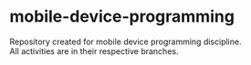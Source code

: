 # mobile-device-programming

Repository created for mobile device programming discipline.
<br>
All activities are in their respective branches.

